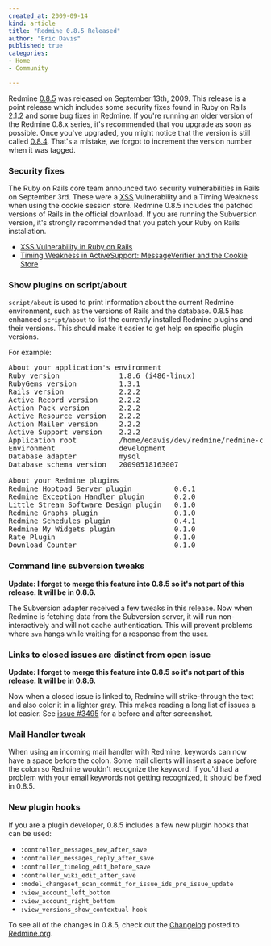 ```yaml
---
created_at: 2009-09-14
kind: article
title: "Redmine 0.8.5 Released"
author: "Eric Davis"
published: true
categories:
- Home
- Community

---
```


Redmine [0.8.5][] was released on September 13th, 2009.  This release is a point release which includes some security fixes found in Ruby on Rails 2.1.2 and some bug fixes in Redmine.  If you're running an older version of the Redmine 0.8.x series, it's recommended that you upgrade as soon as possible.  Once you've upgraded, you might notice that the version is still called [0.8.4][version.rb].  That's a mistake, we forgot to increment the version number when it was tagged.

### Security fixes

The Ruby on Rails core team announced two security vulnerabilities in Rails on September 3rd.  These were a [XSS](http://en.wikipedia.org/wiki/Cross-site_scripting) Vulnerability and a Timing Weakness when using the cookie session store.  Redmine 0.8.5 includes the patched versions of Rails in the official download.  If you are running the Subversion version, it's strongly recommended that you patch your Ruby on Rails installation.

* [XSS Vulnerability in Ruby on Rails](http://groups.google.com/group/rubyonrails-security/browse_frm/thread/48ab3f4a2c16190f)
* [Timing Weakness in ActiveSupport::MessageVerifier and the Cookie Store](http://groups.google.com/group/rubyonrails-security/browse_frm/thread/da57f883530352ee)


### Show plugins on script/about

`script/about` is used to print information about the current Redmine environment, such as the versions of Rails and the database.  0.8.5 has enhanced `script/about` to list the currently installed Redmine plugins and their versions.  This should make it easier to get help on specific plugin versions.

For example:
<pre>
About your application's environment
Ruby version              1.8.6 (i486-linux)
RubyGems version          1.3.1
Rails version             2.2.2
Active Record version     2.2.2
Action Pack version       2.2.2
Active Resource version   2.2.2
Action Mailer version     2.2.2
Active Support version    2.2.2
Application root          /home/edavis/dev/redmine/redmine-core
Environment               development
Database adapter          mysql
Database schema version   20090518163007

About your Redmine plugins
Redmine Hoptoad Server plugin          0.0.1
Redmine Exception Handler plugin       0.2.0
Little Stream Software Design plugin   0.1.0
Redmine Graphs plugin                  0.1.0
Redmine Schedules plugin               0.4.1
Redmine My Widgets plugin              0.1.0
Rate Plugin                            0.1.0
Download Counter                       0.1.0
</pre>

### Command line subversion tweaks

**Update: I forget to merge this feature into 0.8.5 so it's not part of this release.  It will be in 0.8.6.**

The Subversion adapter received a few tweaks in this release.  Now when Redmine is fetching data from the Subversion server, it will run non-interactively and will not cache authentication.  This will prevent problems where `svn` hangs while waiting for a response from the user.

### Links to closed issues are distinct from open issue

**Update: I forget to merge this feature into 0.8.5 so it's not part of this release.  It will be in 0.8.6.**

Now when a closed issue is linked to, Redmine will strike-through the text and also color it in a lighter gray.  This makes reading a long list of issues a lot easier.  See [issue #3495](http://www.redmine.org/issues/3495) for a before and after screenshot.

### Mail Handler tweak

When using an incoming mail handler with Redmine, keywords can now have a space before the colon.  Some mail clients will insert a space before the colon so Redmine wouldn't recognize the keyword.  If you'd had a problem with your email keywords not getting recognized, it should be fixed in 0.8.5.

### New plugin hooks

If you are a plugin developer, 0.8.5 includes a few new plugin hooks that can be used:

* `:controller_messages_new_after_save`
* `:controller_messages_reply_after_save`
* `:controller_timelog_edit_before_save`
* `:controller_wiki_edit_after_save`
* `:model_changeset_scan_commit_for_issue_ids_pre_issue_update`
* `:view_account_left_bottom`
* `:view_account_right_bottom`
* `:view_versions_show_contextual hook`

To see all of the changes in 0.8.5, check out the [Changelog](http://www.redmine.org/projects/redmine/changelog#0.8.5) posted to [Redmine.org][].


[Redmine.org]: http://www.redmine.org
[0.8.5]: http://www.redmine.org/news/27
[version.rb]: http://www.redmine.org/projects/redmine/repository/entry/tags/0.8.5/lib/redmine/version.rb
